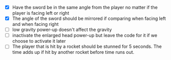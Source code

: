 - [X] Have the sword be in the same angle from the player no matter if the player is facing left or right
- [X] The angle of the sword should be mirrored if comparing when facing left and when facing right
- [ ] low gravity power-up doesn't affect the gravity
- [ ] inactivate the enlarged head power-up but leave the code for it if we choose to activate it later
- [ ] The player that is hit by a rocket should be stunned for 5 seconds. The time adds up if hit by another rocket before time runs out. 